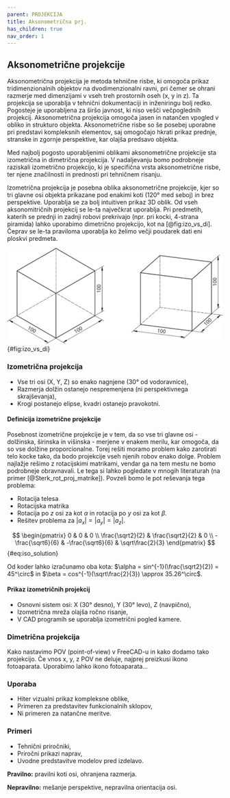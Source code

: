 ```yaml
---
parent: PROJEKCIJA
title: Aksonometrična prj.
has_children: true
nav_order: 1
---
```


## Aksonometrične projekcije

Aksonometrična projekcija je metoda tehnične risbe, ki omogoča prikaz tridimenzionalnih objektov na dvodimenzionalni ravni, pri čemer se ohrani razmerje med dimenzijami v vseh treh prostornih oseh (x, y in z). Ta projekcija se uporablja v tehnični dokumentaciji in inženiringu bolj redko. Pogosteje je uporabljena za širšo javnost, ki niso vešči večpoglednih projekcij. Aksonometrična projekcija omogoča jasen in natančen vpogled v obliko in strukturo objekta. Aksonometrične risbe so še posebej uporabne pri predstavi kompleksnih elementov, saj omogočajo hkrati prikaz prednje, stranske in zgornje perspektive, kar olajša predsavo objekta.

Med najbolj pogosto uporabljenimi oblikami aksonometrične projekcije sta izometrična in dimetrična projekcija. V nadaljevanju bomo podrobneje raziskali izometrično projekcijo, ki je specifična vrsta aksonometrične risbe, ter njene značilnosti in prednosti pri tehničnem risanju.

Izometrična projekcija je posebna oblika aksonometrične projekcije, kjer so tri glavne osi objekta prikazane pod enakimi koti (120° med seboj) in brez perspektive. Uporablja se za bolj intuitiven prikaz 3D oblik. Od vseh aksonomitričnih projekcij se le-ta največkrat uporablja. Pri predmetih, katerih se prednji in zadnji robovi prekrivajo (npr. pri kocki, 4-strana piramida) lahko uporabimo dimetrično projekcijo, kot na [@fig:izo_vs_di]. Čeprav se le-ta praviloma uporablja ko želimo večji poudarek dati eni ploskvi predmeta.

![Primer kocke v izometrični in dimetrični projekciji.](./slike/izo_vs_di.png){#fig:izo_vs_di}

### Izometrična projekcija

- Vse tri osi (X, Y, Z) so enako nagnjene (30° od vodoravnice),
- Razmerja dolžin ostanejo nespremenjena (ni perspektivnega skrajševanja),
- Krogi postanejo elipse, kvadri ostanejo pravokotni.

#### Definicija izometrične projekcije

Posebnost izometrične projekcije je v tem, da so vse tri glavne osi - dolžinska, širinska in višinska - merjene v enakem merilu, kar omogoča, da so vse dolžine proporcionalne. Torej rešiti moramo problem kako zarotirati telo kocke tako, da bodo projekcije vseh njenih robov enako dolge. Problem najlažje rešimo z rotacijskimi matrikami, vendar ga na tem mestu ne bomo podrobneje obravnavali. Le tega si lahko pogledate v mnogih literaturah (na primer [@Sterk_rot_proj_matrike]). Povzeli bomo le pot reševanja tega problema:

- Rotacija telesa
- Rotacijska matrika
- Rotacija po $z$ osi za kot $\alpha$ in rotacija po $y$ osi za kot $\beta$.
- Rešitev problema za $|a_x| = |a_y| = |a_z|$.

$$ \begin{pmatrix}
0 & 0 & 0 \\
\frac{\sqrt2}{2} & \frac{\sqrt2}{2} & 0 \\
-\frac{\sqrt6}{6} & -\frac{\sqrt6}{6} & \sqrt\frac{2}{3}
\end{pmatrix} $${#eq:iso_solution}

Od koder lahko izračunamo oba kota: $\alpha = sin^{-1}(\frac{\sqrt2}{2}) = 45^\circ$ in
$\beta = cos^{-1}(\sqrt\frac{2}{3}) \approx 35.26^\circ$.

#### Prikaz izometričnih projekcij

- Osnovni sistem osi: X (30° desno), Y (30° levo), Z (navpično),
- Izometrična mreža olajša ročno risanje,
- V CAD programih se uporablja izometrični pogled kamere.

### Dimetrična projekcija

Kako nastavimo POV (point-of-view) v FreeCAD-u in kako dodamo tako projekcijo.
Če vnos x, y, z POV ne deluje, najprej preizkusi ikono fotoaparata.
Uporabimo lahko ikono fotoaparata...

### Uporaba

- Hiter vizualni prikaz kompleksne oblike,
- Primeren za predstavitev funkcionalnih sklopov,
- Ni primeren za natančne meritve.

### Primeri

- Tehnični priročniki,
- Priročni prikazi naprav,
- Uvodne predstavitve modelov pred izdelavo.

**Pravilno:** pravilni koti osi, ohranjena razmerja.

**Nepravilno:** mešanje perspektive, nepravilna orientacija osi.

